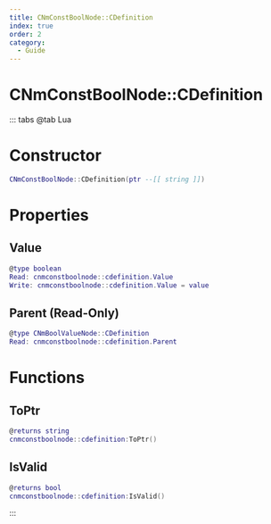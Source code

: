 ```yaml
---
title: CNmConstBoolNode::CDefinition
index: true
order: 2
category:
  - Guide
---
```


# CNmConstBoolNode::CDefinition

::: tabs
@tab Lua
# Constructor
```lua
CNmConstBoolNode::CDefinition(ptr --[[ string ]])
```
# Properties
## Value 
```lua
@type boolean
Read: cnmconstboolnode::cdefinition.Value
Write: cnmconstboolnode::cdefinition.Value = value
```
## Parent (Read-Only)
```lua
@type CNmBoolValueNode::CDefinition
Read: cnmconstboolnode::cdefinition.Parent
```
# Functions
## ToPtr
```lua
@returns string
cnmconstboolnode::cdefinition:ToPtr()
```
## IsValid
```lua
@returns bool
cnmconstboolnode::cdefinition:IsValid()
```

:::
